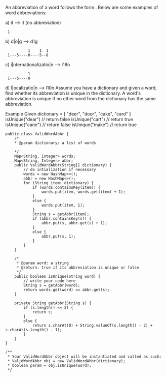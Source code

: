 An abbreviation of a word follows the form . Below are some examples of word abbreviations:

a) it                      --> it    (no abbreviation)

     1
b) d|o|g                   --> d1g

              1    1  1
     1---5----0----5--8
c) i|nternationalizatio|n  --> i18n

              1
     1---5----0
d) l|ocalizatio|n          --> l10n
Assume you have a dictionary and given a word, find whether its abbreviation is unique in the dictionary. A word's abbreviation is unique if no other word from the dictionary has the same abbreviation.

Example
Given dictionary = [ "deer", "door", "cake", "card" ]
isUnique("dear") // return false
isUnique("cart") // return true
isUnique("cane") // return false
isUnique("make") // return true


    public class ValidWordAbbr {
        /*
        * @param dictionary: a list of words

        */
        Map<String, Integer> words;
        Map<String, Integer> abbr;
        public ValidWordAbbr(String[] dictionary) {
            // do intialization if necessary
            words = new HashMap<>();
            abbr = new HashMap<>();
            for (String item: dictionary) {
                if (words.containsKey(item)) {
                    words.put(item, words.get(item) + 1);
                }
                else {
                    words.put(item, 1);
                }
                String s = getAbbr(item);
                if (abbr.containsKey(s)) {
                    abbr.put(s, abbr.get(s) + 1);
                }
                else {
                    abbr.put(s, 1);
                }
            }
        }

        /*
         * @param word: a string
         * @return: true if its abbreviation is unique or false
         */
        public boolean isUnique(String word) {
            // write your code here
            String s = getAbbr(word);
            return words.get(word) == abbr.get(s);
        }

        private String getAbbr(String s) {
            if (s.length() <= 2) {
                return s;
            }
            else {
                return s.charAt(0) + String.valueOf(s.length() - 2) + s.charAt(s.length() - 1);
            }
        }
    }

    /**
     * Your ValidWordAbbr object will be instantiated and called as such:
     * ValidWordAbbr obj = new ValidWordAbbr(dictionary);
     * boolean param = obj.isUnique(word);
     */
